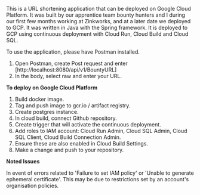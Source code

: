 
This is a URL shortening application that can be deployed on Google Cloud Platform. It was built by our apprentice team bounty hunters and I during our first few months working at Zinkworks, and at a later date we deployed to GCP. It was written in Java with the Spring framework. It is deployed to GCP using continuous deployment with Cloud Run, Cloud Build and Cloud SQL.

To use the application, please have Postman installed.

1. Open Postman, create Post request and enter [http://localhost:8080/api/v1/BountyURL]
2. In the body, select raw and enter your URL.

<b>To deploy on Google Cloud Platform</b>

1. Build docker image.
2. Tag and push image to gcr.io / artifact registry.
3. Create postgres instance.
4. In cloud build, connect Github repository.
5. Create trigger that will activate the continuous deployment.
6. Add roles to IAM account: Cloud Run Admin, Cloud SQL Admin, Cloud SQL Client, Cloud Build Connection Admin.
7. Ensure these are also enabled in Cloud Build Settings.
8. Make a change and push to your repository.

<b>Noted Issues</b>

In event of errors related to 'Failure to set IAM policy' or 'Unable to generate ephemeral certificate'. This may be due to restrictions set by an account's organisation policies.

